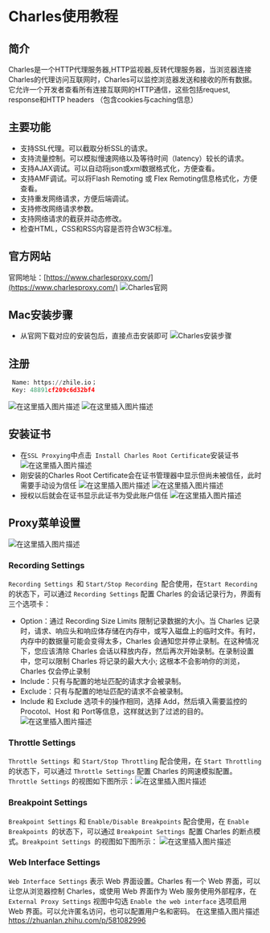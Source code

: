 # Charles使用教程

## 简介
Charles是一个HTTP代理服务器,HTTP监视器,反转代理服务器，当浏览器连接Charles的代理访问互联网时，Charles可以监控浏览器发送和接收的所有数据。它允许一个开发者查看所有连接互联网的HTTP通信，这些包括request, response和HTTP headers （包含cookies与caching信息）

## 主要功能
- 支持SSL代理。可以截取分析SSL的请求。
- 支持流量控制。可以模拟慢速网络以及等待时间（latency）较长的请求。
- 支持AJAX调试。可以自动将json或xml数据格式化，方便查看。
- 支持AMF调试。可以将Flash Remoting 或 Flex Remoting信息格式化，方便查看。
- 支持重发网络请求，方便后端调试。
- 支持修改网络请求参数。
- 支持网络请求的截获并动态修改。
- 检查HTML，CSS和RSS内容是否符合W3C标准。

## 官方网站
官网地址：[https://www.charlesproxy.com/](https://www.charlesproxy.com/)
![Charles官网](https://img-blog.csdnimg.cn/112a40f8898846f2ae9574e3d8b328f6.png)
## Mac安装步骤

 - 从官网下载对应的安装包后，直接点击安装即可
 ![Charles安装步骤](https://img-blog.csdnimg.cn/e97ef44cedcc4d34980f0e6b6167d343.png)
## 注册

```python
 Name: https://zhile.io； 
 Key: 48891cf209c6d32bf4
```
![在这里插入图片描述](https://img-blog.csdnimg.cn/4652a369b1cd48daacdb128b414e1d20.png)
![在这里插入图片描述](https://img-blog.csdnimg.cn/61468d97cebc46c9ac6ae8dcbf96bde3.png)
## 安装证书
 - 在`SSL Proxying`中点击` Install Charles Root Certificate`安装证书
![在这里插入图片描述](https://img-blog.csdnimg.cn/6e4806215e6949c6be1acc92d9e3e9f3.png)
 - 刚安装的Charles Root Certificate会在证书管理器中显示但尚未被信任，此时需要手动设为信任
![在这里插入图片描述](https://img-blog.csdnimg.cn/be02bbf0881143cbbd6ff2f41574df1b.png)
![在这里插入图片描述](https://img-blog.csdnimg.cn/5c3661d87c6d4d41bb4a781c44ab5ccb.png)
 - 授权以后就会在证书显示此证书为受此账户信任 ![在这里插入图片描述](https://img-blog.csdnimg.cn/f531756a682b41e2b01f9fe54b081e75.png)
## Proxy菜单设置
![在这里插入图片描述](https://img-blog.csdnimg.cn/1a32ae0f7d0e4ed2ab28f81acb127a1e.png)
### Recording Settings
`Recording Settings `和 `Start/Stop Recording `配合使用，在`Start Recording` 的状态下，可以通过 `Recording Settings` 配置 Charles 的会话记录行为，界面有三个选项卡：
 - Option：通过 Recording Size Limits 限制记录数据的大小。当 Charles 记录时，请求、响应头和响应体存储在内存中，或写入磁盘上的临时文件。有时，内存中的数据量可能会变得太多，Charles 会通知您并停止录制。在这种情况下，您应该清除 Charles 会话以释放内存，然后再次开始录制。在录制设置中，您可以限制 Charles 将记录的最大大小; 这根本不会影响你的浏览，Charles 仅会停止录制
 - Include：只有与配置的地址匹配的请求才会被录制。
 - Exclude：只有与配置的地址匹配的请求不会被录制。
 - Include 和 Exclude 选项卡的操作相同，选择 Add，然后填入需要监控的Procotol、Host 和 Port等信息，这样就达到了过滤的目的。
![在这里插入图片描述](https://img-blog.csdnimg.cn/179062cc05dc4a679e7439a305e03f79.png)
### Throttle Settings
`Throttle Settings `和 `Start/Stop Throttling` 配合使用，在 `Start Throttling` 的状态下，可以通过 `Throttle Settings` 配置 Charles 的网速模拟配置。`Throttle Settings` 的视图如下图所示：![在这里插入图片描述](https://img-blog.csdnimg.cn/63c208356d8c4446a6183405e32c6637.png)
### Breakpoint Settings
`Breakpoint Settings` 和 `Enable/Disable Breakpoints` 配合使用，在 `Enable Breakpoints `的状态下，可以通过 `Breakpoint Settings `配置 Charles 的断点模式。`Breakpoint Settings `的视图如下图所示：
![在这里插入图片描述](https://img-blog.csdnimg.cn/19f397fba5b54d498e423202741e2485.png#pic_center)
### Web Interface Settings
`Web Interface Settings` 表示 Web 界面设置。Charles 有一个 Web 界面，可以让您从浏览器控制 Charles，或使用 Web 界面作为 Web 服务使用外部程序，在 `External Proxy Settings` 视图中勾选 `Enable the web interface` 选项启用 Web 界面。可以允许匿名访问，也可以配置用户名和密码。
在这里插入图片描述
https://zhuanlan.zhihu.com/p/581082996